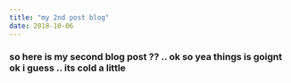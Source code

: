 ```yaml
---
title: "my 2nd post blog"
date: 2018-10-06
---
```


### so here is my second blog post ?? .. ok so yea things is goignt ok i guess .. its cold a little
